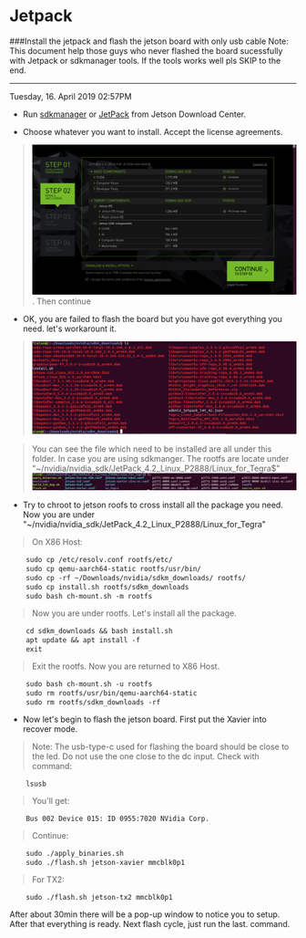 # Jetpack
###Install the jetpack and flash the jetson board with only usb cable
Note: This document help those guys who never flashed the board sucessfully with Jetpack or sdkmanager tools.
If the tools works well pls SKIP to the end.

***
Tuesday, 16. April 2019 02:57PM 

- Run [sdkmanager](https://developer.nvidia.com/embedded/downloads)  or [JetPack](https://developer.nvidia.com/embedded/downloads) from Jetson Download Center.

-  Choose whatever you want to install. Accept the license agreements.

>![](imgs/20190416-150043.png) . Then continue 
	
- OK, you are failed to flash the board but you have got everything you need. let's workarount it.

>![](imgs/20190416-151042.png)

>You can see the file which need to be installed are all under this folder. In case you are using sdkmanger. The rootfs are locate under "~/nvidia/nvidia_sdk/JetPack_4.2_Linux_P2888/Linux_for_Tegra$"
![](imgs/20190416-151308.png)

- Try to chroot to jetson roofs to cross install all the package you need. Now you are under "~/nvidia/nvidia_sdk/JetPack_4.2_Linux_P2888/Linux_for_Tegra"

>On X86 Host:

		sudo cp /etc/resolv.conf rootfs/etc/
		sudo cp qemu-aarch64-static rootfs/usr/bin/
		sudo cp -rf ~/Downloads/nvidia/sdkm_downloads/ rootfs/
		sudo cp install.sh rootfs/sdkm_downloads
		sudo bash ch-mount.sh -m rootfs
	
>Now you are under rootfs. Let's install all the package.

		cd sdkm_downloads && bash install.sh
		apt update && apt install -f
		exit

>Exit the rootfs. Now you are returned to X86 Host.

		sudo bash ch-mount.sh -u rootfs
		sudo rm rootfs/usr/bin/qemu-aarch64-static
		sudo rm rootfs/sdkm_downloads -rf

- Now let's begin to flash the jetson board. First put the Xavier into recover mode. 

>Note: The usb-type-c used for flashing the board should be close to the led. 
>Do not use the one close to the dc input. Check with command:

		lsusb
>You'll get:

		Bus 002 Device 015: ID 0955:7020 NVidia Corp. 
>Continue:

		sudo ./apply_binaries.sh
		sudo ./flash.sh jetson-xavier mmcblk0p1

>For TX2: 

		sudo ./flash.sh jetson-tx2 mmcblk0p1
		

After about 30min there will be a pop-up window to notice you to setup. After that everything is ready. Next flash cycle, just run the last. command.